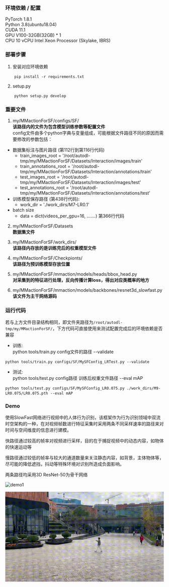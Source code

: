 ### 环境依赖 / 配置
PyTorch  1.8.1  
Python  3.8(ubuntu18.04)  
CUDA  11.1  
GPU V100-32GB(32GB) * 1  
CPU 10 vCPU Intel Xeon Processor (Skylake, IBRS)  
### 部署步骤
1. 安装对应环境依赖
```
    pip install -r requirements.txt
```
2. setup.py 
```
    python setup.py develop
```
### 重要文件
1. my/MMactionForSF/configs/SF/  
**该路径内的文件为包含模型训练参数等配置文件**  
config文件由多个python字典与变量组成，可能根据文件路径不同的原因而需要修改的参数包括：
- 数据集标注与图片路径 (第112行到第116行代码)
  - train_images_root = '/root/autodl-tmp/my/MMactionForSF/Datasets/Interaction/images/train'  
  - train_annotations_root = '/root/autodl-tmp/my/MMactionForSF/Datasets/Interaction/annotations/train'
  - test_images_root = '/root/autodl-tmp/my/MMactionForSF/Datasets/Interaction/images/test'
  - test_annotations_root = '/root/autodl-tmp/my/MMactionForSF/Datasets/Interaction/annotations/test' 
- 训练模型保存路径 (第438行代码):
  - work_dir = './work_dirs/M7-LR0.1'
- batch size 
  - data = dict(videos_per_gpu=16, .......) 第366行代码


2. my/MMactionForSF/Datasets  
**数据集文件**


3. my/MMactionForSF/work_dirs/  
**该路径内存放的是训练完后的权重模型文件**


4. my/MMactionForSF/Checkpionts/  
**该路径为预训练模型存放位置**


5. my/MMactionForSF/mmaction/models/heads/bbox_head.py  
**对采集到的特征进行处理，反向传播计算loss，得出对应类概率的地方**


6. my/MMactionForSF/mmaction/models/backbones/resnet3d_slowfast.py  
**该文件为主干网络源码**  
### 运行代码
若与上方文件目录结构相同，即文件夹路径为`/root/autodl-tmp/my/MMactionForSF/`，下方代码可直接使用来测试配置完成后的环境依赖是否兼容
- 训练:  
python tools/train.py config文件的路径 --validate
``` 
python tools/train.py configs/SF/MySFConfig_LRTest.py --validate
```
- 测试:   
python tools/test.py config路径 训练后权重文件路径 --eval mAP
```
python tools/test.py configs/SF/MySFConfig_LR0.075.py ./work_dirs/M9-LR0.075/LR0.075.pth --eval mAP
```

### Demo
使用SlowFast网络进行视频中的人体行为识别，该框架作为行为识别领域中双流时空架构的一种，在对视频帧数进行特征采集时采用两条不同采样速率的路径来对时间与空间维度的信息进行建模。

快路径通过较高的帧率对视频进行采样，目的在于捕捉视频中的动态内容，如物体的快速运动等

慢路径通过较低的帧率与较大的通道数量来关注静态内容，如背景，主体物体等，尽可能的降低遮挡，抖动等特殊环境对识别所造成负面影响。

两条路径均采用3D ResNet-50为骨干网络

![demo1](output1[00h00m00s-00h00m05s].gif)

![demo 2](output2[00h00m00s-00h00m04s].gif)

